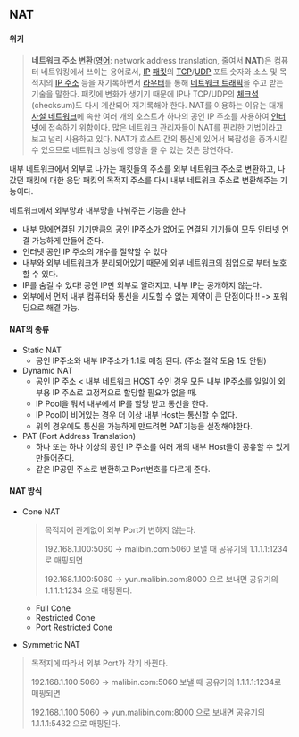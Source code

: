 ## NAT

#### 위키

> **네트워크 주소 변환**([영어](https://ko.wikipedia.org/wiki/영어): network address translation, 줄여서 **NAT**)은 컴퓨터 네트워킹에서 쓰이는 용어로서, [IP](https://ko.wikipedia.org/wiki/IP) [패킷](https://ko.wikipedia.org/wiki/패킷)의 [TCP](https://ko.wikipedia.org/wiki/전송_제어_프로토콜)/[UDP](https://ko.wikipedia.org/wiki/사용자_데이터그램_프로토콜) 포트 숫자와 소스 및 목적지의 [IP 주소](https://ko.wikipedia.org/wiki/IP_주소) 등을 재기록하면서 [라우터](https://ko.wikipedia.org/wiki/라우터)를 통해 [네트워크 트래픽](https://ko.wikipedia.org/w/index.php?title=네트워크_트래픽&action=edit&redlink=1)을 주고 받는 기술을 말한다. 패킷에 변화가 생기기 때문에 IP나 TCP/UDP의 [체크섬](https://ko.wikipedia.org/wiki/체크섬)(checksum)도 다시 계산되어 재기록해야 한다. NAT를 이용하는 이유는 대개 [사설 네트워크](https://ko.wikipedia.org/wiki/사설_네트워크)에 속한 여러 개의 호스트가 하나의 공인 IP 주소를 사용하여 [인터넷](https://ko.wikipedia.org/wiki/인터넷)에 접속하기 위함이다. 많은 네트워크 관리자들이 NAT를 편리한 기법이라고 보고 널리 사용하고 있다. NAT가 호스트 간의 통신에 있어서 복잡성을 증가시킬 수 있으므로 네트워크 성능에 영향을 줄 수 있는 것은 당연하다.



내부 네트워크에서 외부로 나가는 패킷들의 주소를 외부 네트워크 주소로 변환하고, 나갔던 패킷에 대한 응답 패킷의 목적지 주소를 다시 내부 네트워크 주소로 변환해주는 기능이다.

네트워크에서 외부망과 내부망을 나눠주는 기능을 한다

* 내부 망에연결된 기기만큼의 공인 IP주소가 없어도 연결된 기기들이 모두 인터넷 연결 가능하게 만들어 준다.
* 인터넷 공인 IP 주소의 개수를 절약할 수 있다
* 내부와 외부 네트워크가 분리되어있기 때문에 외부 네트워크의 침입으로 부터 보호할 수 있다.
* IP를 숨길 수 있다! 공인 IP만 외부로 알려지고, 내부 IP는 공개하지 않는다.
* 외부에서 먼저 내부 컴퓨터와 통신을 시도할 수 없는 제약이 큰 단점이다 !! -> 포워딩으로 해결 가능.

#### NAT의 종류

* Static NAT
  * 공인 IP주소와 내부 IP주소가 1:1로 매칭 된다. (주소 절약 도움 1도 안됨)
* Dynamic NAT
  * 공인 IP 주소 < 내부 네트워크 HOST 수인 경우 모든 내부 IP주소를 일일이 외부용 IP 주소로 고정적으로 할당할 필요가 없을 때.
  * IP Pool을 둬서 내부에서 IP를 할당 받고 통신을 한다.
  * IP Pool이 비어있는 경우 더 이상 내부 Host는 통신할 수 없다.
  * 위의 경우에도 통신을 가능하게 만드려면 PAT기능을 설정해야한다.
* PAT (Port Address Translation)
  * 하나 또는 하나 이상의 공인 IP 주소를 여러 개의 내부 Host들이 공유할 수 있게 만들어준다.
  * 같은 IP공인 주소로 변환하고 Port번호를 다르게 준다.

#### NAT 방식

* Cone NAT

  > 목적지에 관계없이 외부 Port가 변하지 않는다.
  >
  > 192.168.1.100:5060 -> malibin.com:5060 보낼 때 공유기의 1.1.1.1:1234로 매핑되면
  >
  > 192.168.1.100:5060 -> yun.malibin.com:8000 으로 보내면 공유기의 1.1.1.1:1234 으로 매핑된다.

  * Full Cone
  * Restricted Cone
  * Port Restricted Cone

* Symmetric NAT

> 목적지에 따라서 외부 Port가 각기 바뀐다.
>
> 192.168.1.100:5060 -> malibin.com:5060 보낼 때 공유기의 1.1.1.1:1234로 매핑되면
>
> 192.168.1.100:5060 -> yun.malibin.com:8000 으로 보내면 공유기의 1.1.1.1:5432 으로 매핑된다.